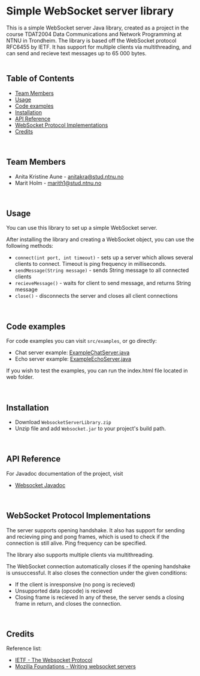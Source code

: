 # Simple WebSocket server library
This is a simple WebSocket server Java library, created as a project in the course TDAT2004 Data Communications and Network Programming at NTNU in Trondheim. 
The library is based off the WebSocket protocol RFC6455 by IETF. It has support for multiple clients via multithreading, and can send and recieve text messages up to 65 000 bytes.
<br>
<br>
## Table of Contents
* [Team Members](#team-members)
* [Usage](#usage)
* [Code examples](#code)
* [Installation](#installation)
* [API Reference](#api)
* [WebSocket Protocol Implementations](#protocol)
* [Credits](#credits)
<br>

## <a name="team-members"></a>Team Members
* Anita Kristine Aune -  <anitakra@stud.ntnu.no>
* Marit Holm - <marith1@stud.ntnu.no>
<br>

## <a name="usage"></a>Usage
You can use this library to set up a simple WebSocket server. 

After installing the library and creating a WebSocket object, you can use the following methods: 
* `connect(int port, int timeout)` - sets up a server which allows several clients to connect. Timeout is ping frequency in milliseconds.
* `sendMessage(String message)` - sends String message to all connected clients
* `recieveMessage()` - waits for client to send message, and returns String message
* `close()` - disconnects the server and closes all client connections
<br>

## <a name="code"></a>Code examples
For code examples you can visit `src/examples`, or go directly:
* Chat server example:  <a href="https://github.com/marith/Websocket/tree/master/src/example/ExampleChatServer.java">ExampleChatServer.java</a>
* Echo server example:  <a href="https://github.com/marith/Websocket/tree/master/src/example/ExampleEchoServer.java">ExampleEchoServer.java</a>


If you wish to test the examples, you can run the index.html file located in web folder.

<br>

## <a name="intallation"></a>Installation
* Download `WebsocketServerLibrary.zip`
* Unzip file and add `Websocket.jar` to your project's build path.

<br>

## <a name="api"></a>API Reference
For Javadoc documentation of the project, visit
* <a href=https://marith.github.io/Websocket>Websocket Javadoc</a>
<br>

## <a name="protocol"></a>WebSocket Protocol Implementations
The server supports opening handshake.
It also has support for sending and recieving ping and pong frames, which is used to check if the connection is still alive. Ping frequency can be specified.

The library also supports multiple clients via multithreading. 

The WebSocket connection automatically closes if the opening handshake is unsuccessful.
It also closes the connection under the given conditions:
  - If the client is inresponsive (no pong is recieved)
  - Unsupported data (opcode) is recieved
  - Closing frame is recieved
  In any of these, the server sends a closing frame in return, and closes the connection. 

<br>


## <a name="credits"></a>Credits
Reference list: 
* <a href=https://tools.ietf.org/html/rfc6455>IETF - The Websocket Protocol</a>
* <a href=https://developer.mozilla.org/en-US/docs/Web/API/WebSockets_API/Writing_WebSocket_servers>Mozilla Foundations - Writing websocket servers</a>
<br>





